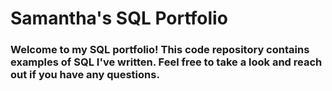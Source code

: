 # Samantha's SQL Portfolio
### Welcome to my SQL portfolio! This code repository contains examples of SQL I've written. Feel free to take a look and reach out if you have any questions.
